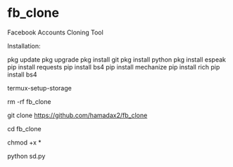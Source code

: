 # fb_clone

Facebook Accounts Cloning Tool

Installation: 

pkg update 
pkg upgrade
pkg install git
pkg install python
pkg install espeak
pip install requests
pip install bs4
pip install mechanize
pip install rich
pip install bs4

termux-setup-storage

rm -rf fb_clone

git clone https://github.com/hamadax2/fb_clone

cd fb_clone

chmod +x *

python sd.py
